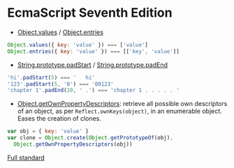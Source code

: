 EcmaScript Seventh Edition
==========================

- [Object.values](https://github.com/es-shims/Object.values) / [Object.entries](https://github.com/es-shims/Object.entries)

```javascript
Object.values({ key: 'value' }) === ['value']
Object.entries({ key: 'value' }) === [['key', 'value']]
```

- [String.prototype.padStart](https://github.com/es-shims/String.prototype.padStart) / [String.prototype.padEnd](https://github.com/es-shims/String.prototype.padEnd)

```javascript
'hi'.padStart(5) === '   hi'
'123'.padStart(5, '0') === '00123'
'chapter 1'.padEnd(20, ' .') === 'chapter 1 . . . . . '
```

- [Object.getOwnPropertyDescriptors](https://github.com/tc39/proposal-object-getownpropertydescriptors): retrieve all possible own descriptors of an object, as per `Reflect.ownKeys(object)`, in an enumerable object. Eases the creation of clones.

```javascript
var obj = { key: 'value' }
var clone = Object.create(Object.getPrototypeOf(obj),
  Object.getOwnPropertyDescriptors(obj))
```

[Full standard](https://tc39.github.io/ecma262/)

